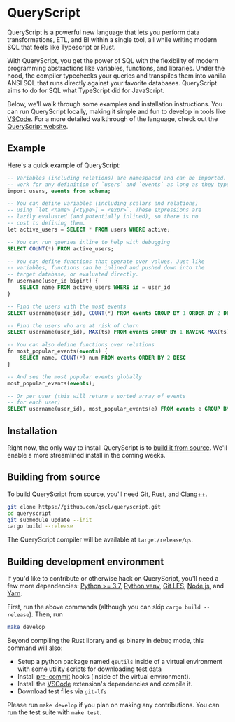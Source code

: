 # QueryScript

QueryScript is a powerful new language that lets you perform data transformations, ETL, and BI within a single tool,
all while writing modern SQL that feels like Typescript or Rust.

With QueryScript, you get the power of SQL with the flexibility of modern programming abstractions like variables,
functions, and libraries. Under the hood, the compiler typechecks your queries and transpiles them into vanilla
ANSI SQL that runs directly against your favorite databases. QueryScript aims to do for SQL what TypeScript did
for JavaScript.

Below, we'll walk through some examples and installation instructions. You can run QueryScript locally,
making it simple and fun to develop in tools like [VSCode](https://vscode.dev/). For a more detailed
walkthrough of the language, check out the [QueryScript website](https://queryscript.com/).

## Example

Here's a quick example of QueryScript:

```sql
-- Variables (including relations) are namespaced and can be imported. The below queries will
-- work for any definition of `users` and `events` as long as they typecheck.
import users, events from schema;

-- You can define variables (including scalars and relations)
-- using `let <name> [<type>] = <expr>`. These expressions are
-- lazily evaluated (and potentially inlined), so there is no
-- cost to defining them.
let active_users = SELECT * FROM users WHERE active;

-- You can run queries inline to help with debugging
SELECT COUNT(*) FROM active_users;

-- You can define functions that operate over values. Just like
-- variables, functions can be inlined and pushed down into the
-- target database, or evaluated directly.
fn username(user_id bigint) {
    SELECT name FROM active_users WHERE id = user_id
}

-- Find the users with the most events
SELECT username(user_id), COUNT(*) FROM events GROUP BY 1 ORDER BY 2 DESC LIMIT 10;

-- Find the users who are at risk of churn
SELECT username(user_id), MAX(ts) FROM events GROUP BY 1 HAVING MAX(ts) < NOW() - INTERVAL 1 MONTH;

-- You can also define functions over relations
fn most_popular_events(events) {
    SELECT name, COUNT(*) num FROM events ORDER BY 2 DESC
}

-- And see the most popular events globally
most_popular_events(events);

-- Or per user (this will return a sorted array of events
-- for each user)
SELECT username(user_id), most_popular_events(e) FROM events e GROUP BY 1;
```

## Installation

Right now, the only way to install QueryScript is to [build it from source](#building-from-source). We'll enable a more streamlined
install in the coming weeks.

## Building from source

To build QueryScript from source, you'll need [Git](https://git-scm.com/), [Rust](https://www.rust-lang.org/tools/install), and [Clang++](https://clang.llvm.org/).

```bash
git clone https://github.com/qscl/queryscript.git
cd queryscript
git submodule update --init
cargo build --release
```

The QueryScript compiler will be available at `target/release/qs`.

## Building development environment

If you'd like to contribute or otherwise hack on QueryScript, you'll need a few more dependencies: [Python >= 3.7](https://www.python.org/downloads/), [Python venv](https://docs.python.org/3/library/venv.html), [Git LFS](https://git-lfs.com/), [Node.js](https://nodejs.org/en/download/), and [Yarn](https://classic.yarnpkg.com/en/docs/install/).

First, run the above commands (although you can skip `cargo build --release`). Then, run

```bash
make develop
```

Beyond compiling the Rust library and `qs` binary in debug mode, this command will also:

- Setup a python package named `qsutils` inside of a virtual environment with some utility scripts for downloading test data
- Install [pre-commit](https://pre-commit.com/) hooks (inside of the virtual environment).
- Install the [VSCode](https://code.visualstudio.com/) extension's dependencies and compile it.
- Download test files via `git-lfs`

Please run `make develop` if you plan on making any contributions. You can run the test suite with `make test`.
